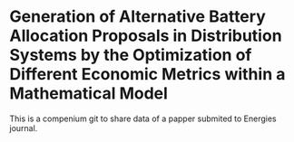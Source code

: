 # Generation of Alternative Battery Allocation Proposals in Distribution Systems by the Optimization of Different Economic Metrics within a Mathematical Model

This is a compenium git to share  data of a papper submited to Energies journal.
